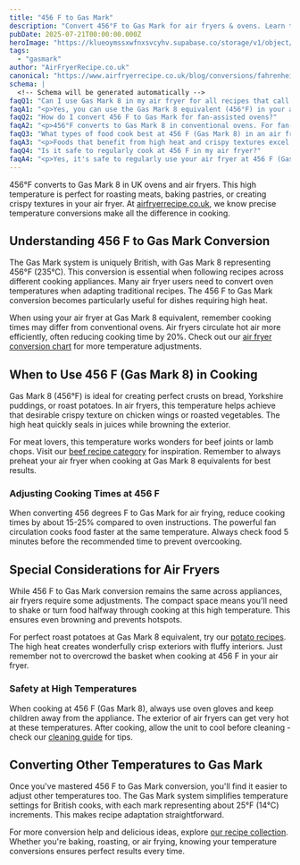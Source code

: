 ```yaml
---
title: "456 F to Gas Mark"
description: "Convert 456°F to Gas Mark for air fryers & ovens. Learn the exact Gas Mark equivalent and cooking tips for perfect results every time."
pubDate: 2025-07-21T00:00:00.000Z
heroImage: "https://klueoymssxwfnxsvcyhv.supabase.co/storage/v1/object/public/Shmucket/456-f-to-gas-mark.png"
tags:
  - "gasmark"
author: "AirFryerRecipe.co.uk"
canonical: "https://www.airfryerrecipe.co.uk/blog/conversions/fahrenheit-to-gas-mark/456-f-to-gas-mark"
schema: |
  <!-- Schema will be generated automatically -->
faqQ1: "Can I use Gas Mark 8 in my air fryer for all recipes that call for 456°F?"
faqA1: "<p>Yes, you can use the Gas Mark 8 equivalent (456°F) in your air fryer, but you'll typically need to reduce cooking time by 15-25% compared to oven recipes. The air fryer's efficient circulation cooks food faster at the same temperature.</p>"
faqQ2: "How do I convert 456 F to Gas Mark for fan-assisted ovens?"
faqA2: "<p>456°F converts to Gas Mark 8 in conventional ovens. For fan-assisted ovens, you'd typically reduce the temperature by 20°C (about 35°F), making it approximately Gas Mark 6. However, in air fryers (which are essentially mini fan ovens), stick with the standard 456 F to Gas Mark 8 conversion.</p>"
faqQ3: "What types of food cook best at 456 F (Gas Mark 8) in an air fryer?"
faqA3: "<p>Foods that benefit from high heat and crispy textures excel at 456 F (Gas Mark 8) in air fryers. This includes roast potatoes, chicken wings, Yorkshire puddings, certain pastries, and meats where you want a good sear. The rapid air circulation creates perfect browning.</p>"
faqQ4: "Is it safe to regularly cook at 456 F in my air fryer?"
faqA4: "<p>Yes, it's safe to regularly use your air fryer at 456 F (Gas Mark 8 equivalent), but avoid exceeding your model's maximum temperature. Always follow manufacturer guidelines and ensure proper ventilation. High temperatures may require more frequent cleaning to prevent smoke from food residues.</p>"
---
```

<p>456°F converts to Gas Mark 8 in UK ovens and air fryers. This high temperature is perfect for roasting meats, baking pastries, or creating crispy textures in your air fryer. At <a href=https://www.airfryerrecipe.co.uk>airfryerrecipe.co.uk</a>, we know precise temperature conversions make all the difference in cooking.</p>

<h2>Understanding 456 F to Gas Mark Conversion</h2>
<p>The Gas Mark system is uniquely British, with Gas Mark 8 representing 456°F (235°C). This conversion is essential when following recipes across different cooking appliances. Many air fryer users need to convert oven temperatures when adapting traditional recipes. The 456 F to Gas Mark conversion becomes particularly useful for dishes requiring high heat.</p>
<p>When using your air fryer at Gas Mark 8 equivalent, remember cooking times may differ from conventional ovens. Air fryers circulate hot air more efficiently, often reducing cooking time by 20%. Check out our <a href=https://www.airfryerrecipe.co.uk/air-fryer-conversion-chart>air fryer conversion chart</a> for more temperature adjustments.</p>

<h2>When to Use 456 F (Gas Mark 8) in Cooking</h2>
<p>Gas Mark 8 (456°F) is ideal for creating perfect crusts on bread, Yorkshire puddings, or roast potatoes. In air fryers, this temperature helps achieve that desirable crispy texture on chicken wings or roasted vegetables. The high heat quickly seals in juices while browning the exterior.</p>
<p>For meat lovers, this temperature works wonders for beef joints or lamb chops. Visit our <a href=https://www.airfryerrecipe.co.uk/recipe-category/beef>beef recipe category</a> for inspiration. Remember to always preheat your air fryer when cooking at Gas Mark 8 equivalents for best results.</p>

<h3>Adjusting Cooking Times at 456 F</h3>
<p>When converting 456 degrees F to Gas Mark for air frying, reduce cooking times by about 15-25% compared to oven instructions. The powerful fan circulation cooks food faster at the same temperature. Always check food 5 minutes before the recommended time to prevent overcooking.</p>

<h2>Special Considerations for Air Fryers</h2>
<p>While 456 F to Gas Mark conversion remains the same across appliances, air fryers require some adjustments. The compact space means you'll need to shake or turn food halfway through cooking at this high temperature. This ensures even browning and prevents hotspots.</p>
<p>For perfect roast potatoes at Gas Mark 8 equivalent, try our <a href=https://www.airfryerrecipe.co.uk/recipe-category/potatoes>potato recipes</a>. The high heat creates wonderfully crisp exteriors with fluffy interiors. Just remember not to overcrowd the basket when cooking at 456 F in your air fryer.</p>

<h3>Safety at High Temperatures</h3>
<p>When cooking at 456 F (Gas Mark 8), always use oven gloves and keep children away from the appliance. The exterior of air fryers can get very hot at these temperatures. After cooking, allow the unit to cool before cleaning - check our <a href=https://www.airfryerrecipe.co.uk/air-fryer-cleaner>cleaning guide</a> for tips.</p>

<h2>Converting Other Temperatures to Gas Mark</h2>
<p>Once you've mastered 456 F to Gas Mark conversion, you'll find it easier to adjust other temperatures too. The Gas Mark system simplifies temperature settings for British cooks, with each mark representing about 25°F (14°C) increments. This makes recipe adaptation straightforward.</p>
<p>For more conversion help and delicious ideas, explore <a href=https://www.airfryerrecipe.co.uk/recipes>our recipe collection</a>. Whether you're baking, roasting, or air frying, knowing your temperature conversions ensures perfect results every time.</p>
